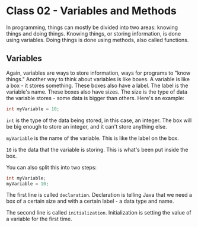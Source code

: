 # Class 02 - Variables and Methods

In programming, things can mostly be divided into two areas: knowing things and doing things. Knowing things, or storing information, is done using variables. Doing things is done using methods, also called functions.

## Variables
Again, variables are ways to store information, ways for programs to "know things." Another way to think about variables is like boxes. A variable is like a box - it stores something. These boxes also have a label. The label is the variable's name. These boxes also have sizes. The size is the type of data the variable stores - some data is bigger than others. Here's an example:
```java
int myVariable = 10;
```
`int` is the type of the data being stored, in this case, an integer. The box will be big enough to store an integer, and it can't store anything else.

`myVariable` is the name of the variable. This is like the label on the box.

`10` is the data that the variable is storing. This is what's been put inside the box.

You can also split this into two steps:
```java
int myVariable;
myVariable = 10;
```

The first line is called `declaration`. Declaration is telling Java that we need a box of a certain size and with a certain label - a data type and name.

The second line is called `initialization`. Initialization is setting the value of a variable for the first time.
